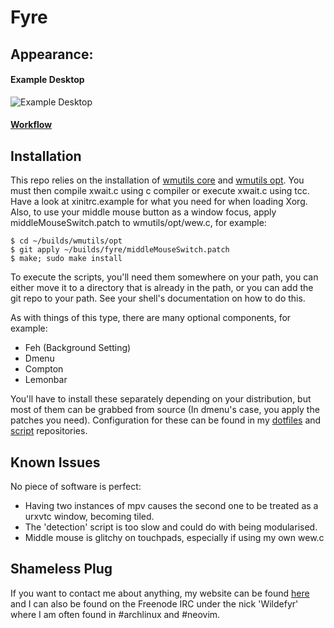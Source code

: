 Fyre
====

Appearance:
-----------

#### Example Desktop
![Example Desktop](https://github.com/Wildefyr/wildconfig/blob/master/screenshots/fyre2015-08-27.png)
#### [Workflow]()

Installation
------------

This repo relies on the installation of [wmutils
core](https://github.com/wmutils/core) and [wmutils
opt](https://github.com/wmutils/opt). You must then compile xwait.c using c
compiler or execute xwait.c using tcc. Have a look at xinitrc.example for what
you need for when loading Xorg. Also, to use your middle mouse button as a
window focus, apply middleMouseSwitch.patch to wmutils/opt/wew.c, for example:

    $ cd ~/builds/wmutils/opt
    $ git apply ~/builds/fyre/middleMouseSwitch.patch
    $ make; sudo make install

To execute the scripts, you'll need them somewhere on your path, you can either
move it to a directory that is already in the path, or you can add the git repo
to your path. See your shell's documentation on how to do this.

As with things of this type, there are many optional components, for example:

- Feh (Background Setting)
- Dmenu
- Compton
- Lemonbar

You'll have to install these separately depending on your distribution, but
most of them can be grabbed from source (In dmenu's case, you apply the patches
you need). Configuration for these can be found in my
[dotfiles](https://github.com/Wildefyr/wildconfig) and
[script](https://github.com/Wildefyr/scripts) repositories.

Known Issues
------------

No piece of software is perfect:

- Having two instances of mpv causes the second one to be treated as a urxvtc
window, becoming tiled.
- The 'detection' script is too slow and could do with being modularised.  
- Middle mouse is glitchy on touchpads, especially if using my own wew.c

Shameless Plug
--------------

If you want to contact me about anything, my website can be found
[here](http://wildefyr.net) and I can also be found on the Freenode IRC under
the nick 'Wildefyr' where I am often found in #archlinux and #neovim.
